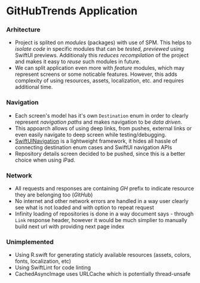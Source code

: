 # GitHubTrends Application

### Arhitecture
+ Project is splited on *modules* (packages) with use of SPM. This helps to *isolate code* in specific modules that can be *tested*, *previewed* using SwiftUI previews. Additionaly this *reduces recompilation* of the project and makes it easy to *reuse* such modules in future.
+ We can split application even more with *feature* modules, which may represent screens or some noticable features. However, this adds complexity of using resources, assets, localization, etc. and requires additional time.

### Navigation
+ Each screen's model has it's own `Destination` enum in order to clearly represent *navigation paths* and makes navigation to be *data driven*.
+ This appoarch allows of using deep links, from pushes, external links or even easily navigate to deep screen while testing/debugging.
+ [SwiftUINavigation](https://github.com/pointfreeco/swiftui-navigation) is a lightweight framework, it hides all hassle of connecting destination enum cases and SwiftUI navigation APIs  
+ Repository details screen decided to be pushed, since this is a better choice when using iPad.

### Network
+ All requests and responses are containing *GH* prefix to indicate resource they are belonging too (*G*it*H*ub) 
+ No internet and other network errors are handled in a way user clearly see what is not loaded and with option to repeat request
+ Infinity loading of repositories is done in a way document says - through `Link` response header, however it would be much simplier to manually build next url with providing next page index

### Unimplemented
+ Using R.swift for generating staticly available resources (assets, colors, fonts, localization, etc)
+ Using SwiftLint for code linting
+ CachedAsyncImage uses URLCache which is potentially thread-unsafe 
